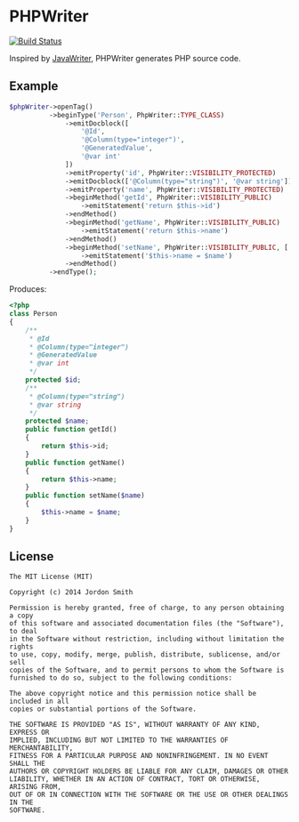 
PHPWriter
=========
[![Build Status](https://travis-ci.org/jrdnull/phpwriter.svg?branch=master)](https://travis-ci.org/jrdnull/phpwriter)

Inspired by [JavaWriter](https://github.com/square/javawriter), PHPWriter generates PHP source code.

Example
-------

```php
$phpWriter->openTag()
          ->beginType('Person', PhpWriter::TYPE_CLASS)
              ->emitDocblock([
                  '@Id',
                  '@Column(type="integer")',
                  '@GeneratedValue',
                  '@var int'
              ])
              ->emitProperty('id', PhpWriter::VISIBILITY_PROTECTED)
              ->emitDocblock(['@Column(type="string")', '@var string'])
              ->emitProperty('name', PhpWriter::VISIBILITY_PROTECTED)
              ->beginMethod('getId', PhpWriter::VISIBILITY_PUBLIC)
                  ->emitStatement('return $this->id')
              ->endMethod()
              ->beginMethod('getName', PhpWriter::VISIBILITY_PUBLIC)
                  ->emitStatement('return $this->name')
              ->endMethod()
              ->beginMethod('setName', PhpWriter::VISIBILITY_PUBLIC, ['name'])
                  ->emitStatement('$this->name = $name')
              ->endMethod()
          ->endType();
```

Produces:

```php
<?php
class Person
{
    /**
     * @Id
     * @Column(type="integer")
     * @GeneratedValue
     * @var int
     */
    protected $id;
    /**
     * @Column(type="string")
     * @var string
     */
    protected $name;
    public function getId()
    {
        return $this->id;
    }
    public function getName()
    {
        return $this->name;
    }
    public function setName($name)
    {
        $this->name = $name;
    }
}
```

License
-------

    The MIT License (MIT)
    
    Copyright (c) 2014 Jordon Smith
    
    Permission is hereby granted, free of charge, to any person obtaining a copy
    of this software and associated documentation files (the "Software"), to deal
    in the Software without restriction, including without limitation the rights
    to use, copy, modify, merge, publish, distribute, sublicense, and/or sell
    copies of the Software, and to permit persons to whom the Software is
    furnished to do so, subject to the following conditions:
    
    The above copyright notice and this permission notice shall be included in all
    copies or substantial portions of the Software.
    
    THE SOFTWARE IS PROVIDED "AS IS", WITHOUT WARRANTY OF ANY KIND, EXPRESS OR
    IMPLIED, INCLUDING BUT NOT LIMITED TO THE WARRANTIES OF MERCHANTABILITY,
    FITNESS FOR A PARTICULAR PURPOSE AND NONINFRINGEMENT. IN NO EVENT SHALL THE
    AUTHORS OR COPYRIGHT HOLDERS BE LIABLE FOR ANY CLAIM, DAMAGES OR OTHER
    LIABILITY, WHETHER IN AN ACTION OF CONTRACT, TORT OR OTHERWISE, ARISING FROM,
    OUT OF OR IN CONNECTION WITH THE SOFTWARE OR THE USE OR OTHER DEALINGS IN THE
    SOFTWARE.
